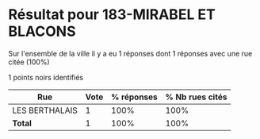 # Résultat pour 183-MIRABEL ET BLACONS

Sur l'ensemble de la ville il y a eu 1 réponses dont 1 réponses avec une rue citée (100%)

1 points noirs identifiés

| Rue | Vote | % réponses | % Nb rues cités|
|-----|------|------------|----------------|
| LES BERTHALAIS | 1 | 100% | 100%|
| **Total** | 1 | 100% | 100%|
